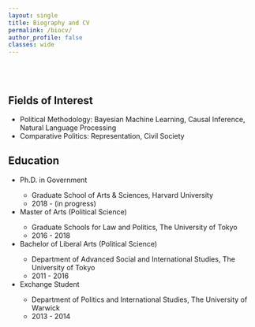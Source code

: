 ```yaml
---
layout: single
title: Biography and CV
permalink: /biocv/
author_profile: false
classes: wide
---
```


<link rel="stylesheet" href="/assets/css/academicons.min.css"/>


<br>
<a href="/assets/files/cv.pdf" target="_blank" style="color:#000000;"><i class="ai ai-cv-square ai-3x"></i></a>
<a href="https://scholar.google.com/citations?user=iLCQhV8AAAAJ" target="_blank" style="color:#000000;"><i class="ai ai-google-scholar-square ai-3x"></i></a>
<br>

## Fields of Interest
* Political Methodology: Bayesian Machine Learning, Causal Inference, Natural Language Processing
* Comparative Politics: Representation, Civil Society

## Education
<ul>
 <li>Ph.D. in Government</li>
   <ul>
	 		<li>Graduate School of Arts & Sciences, Harvard University</li>
		  <li>2018 - (in progress)</li>
	 </ul>
 <li>Master of Arts (Political Science)</li>
   <ul>
	 		<li>Graduate Schools for Law and Politics, The University of Tokyo</li>
		  <li>2016 - 2018</li>
	 </ul>
 <li>Bachelor of Liberal Arts (Political Science)</li>
   <ul>
	 		<li>Department of Advanced Social and International Studies, The University of Tokyo</li>
		  <li>2011 - 2016</li>
	 </ul>
 <li>Exchange Student</li>
   <ul>
	 		<li>Department of Politics and International Studies, The University of Warwick</li>
		  <li>2013 - 2014</li>
	 </ul>
</ul>

